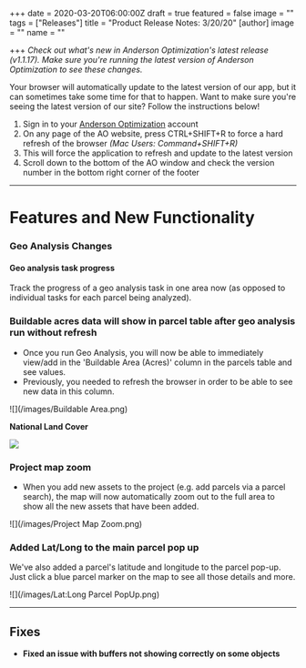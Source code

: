 +++
date = 2020-03-20T06:00:00Z
draft = true
featured = false
image = ""
tags = ["Releases"]
title = "Product Release Notes: 3/20/20"
[author]
image = ""
name = ""

+++
_Check out what's new in Anderson Optimization's latest release (v1.1.17). Make sure you're running the latest version of Anderson Optimization to see these changes._

Your browser will automatically update to the latest version of our app, but it can sometimes take some time for that to happen. Want to make sure you're seeing the latest version of our site? Follow the instructions below!

1. Sign in to your [Anderson Optimization](https://energy-opt.auth0.com/login?state=g6Fo2SBzNTN6Sm1hM2tnUk11cXpmUG9NNERkMHd4N1lObmlyeKN0aWTZIFdaVjNDdHFSR2lGSTV6Uk9DY3BTcmlUODFJQTlaMlIyo2NpZNkgdDVqOElEcG9scERBOHY5Vm1DQUd4dWpiakwwN29OWUg&client=t5j8IDpolpDA8v9VmCAGxujbjL07oNYH&protocol=oauth2&response_type=token%20id_token&redirect_uri=https%3A%2F%2Fandersonopt.com%2Fauth%2Fcallback&audience=https%3A%2F%2Fenergy-opt.auth0.com%2Fuserinfo&nonce=mSRK_Q3Uw7s\~HbtnLshx8fxuUX1l7H73&scope=openid%20profile%20email&auth0Client=eyJuYW1lIjoiYW5ndWxhci1hdXRoMCIsInZlcnNpb24iOiIzLjAuNCIsImVudiI6eyJhdXRoMC1qcyI6IjkuMTAuNCIsImF1dGgwLmpzIjoiOS4xMC40In19 "login") account
2. On any page of the AO website, press CTRL+SHIFT+R to force a hard refresh of the browser _(Mac Users: Command+SHIFT+R)_
3. This will force the application to refresh and update to the latest version
4. Scroll down to the bottom of the AO window and check the version number in the bottom right corner of the footer

***

# **Features and New Functionality**

### **Geo Analysis Changes**

#### Geo analysis task progress 

Track the progress of a geo analysis task in one area now (as opposed to individual tasks for each parcel being analyzed). 

### **Buildable acres data will show in parcel table after geo analysis run without refresh**

* Once you run Geo Analysis, you will now be able to immediately view/add in the 'Buildable Area (Acres)' column in the parcels table and see values.
* Previously, you needed to refresh the browser in order to be able to see new data in this column.

![](/images/Buildable Area.png)

**National Land Cover** 

![](/images/NLCD.png)

### **Project map zoom**

* When you add new assets to the project (e.g. add parcels via a parcel search), the map will now automatically zoom out to the full area to show all the new assets that have been added.

![](/images/Project Map Zoom.png)

### **Added Lat/Long to the main parcel pop up**

We've also added a parcel's latitude and longitude to the parcel pop-up. Just click a blue parcel marker on the map to see all those details and more.

![](/images/Lat:Long Parcel PopUp.png)

***

## **Fixes**

* **Fixed an issue with buffers not showing correctly on some objects**